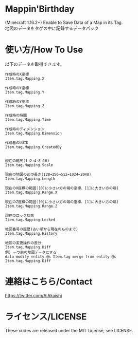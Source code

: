 # Mappin'Birthday

(Minecraft 1.16.2+) Enable to Save Data of a Map in its Tag.  
地図のデータをタグの中に記録するデータパック

# 使い方/How To Use

以下のデータを取得できます。

```
作成時のX座標  
Item.tag.Mapping.X  
  
作成時のY座標  
Item.tag.Mapping.Y  
  
作成時のY座標  
Item.tag.Mapping.Z  
  
作成時の時間  
Item.tag.Mapping.Time  
  
作成時のディメンション  
Item.tag.Mapping.Dimension  
  
作成者のUUID  
Item.tag.Mapping.CreatedBy  
  
  
現在の縮尺(1→2→4→8→16)  
Item.tag.Mapping.Scale  
  
現在の地図の辺の長さ(128→256→512→1024→2048)  
Item.tag.Mapping.Length  
  
現在のX座標の範囲([0]に小さい方の端の座標、[1]に大きい方の端)  
Item.tag.Mapping.Range.X  
  
現在のZ座標の範囲([0]に小さい方の端の座標、[1]に大きい方の端)  
Item.tag.Mapping.Range.Z  
  
現在のロック状態  
Item.tag.Mapping.Locked  
  
地図番号の履歴(古い順から現在のものまで)  
Item.tag.Mapping.History  
  
地図の変更操作の差分  
Item.tag.Mapping.Diff  
例) 一つ前の地図データにする  
data modify entity @s Item.tag merge from entity @s Item.tag.Mapping.Diff
```

# 連絡はこちら/Contact

https://twitter.com/AiAkaishi

# ライセンス/LICENSE

These codes are released under the MIT License, see LICENSE.
